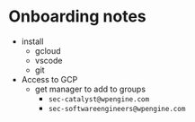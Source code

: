 # Onboarding notes
- install
    - gcloud
    - vscode
    - git
- Access to GCP
    - get manager to add to groups
        - `sec-catalyst@wpengine.com`
        - `sec-softwareengineers@wpengine.com`